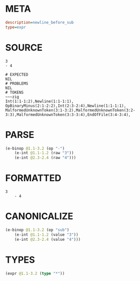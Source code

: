 # META
~~~ini
description=newline_before_sub
type=expr
~~~
# SOURCE
~~~roc
3
- 4
~~~
~~~
# EXPECTED
NIL
# PROBLEMS
NIL
# TOKENS
~~~zig
Int(1:1-1:2),Newline(1:1-1:1),
OpBinaryMinus(2:1-2:2),Int(2:3-2:4),Newline(1:1-1:1),
MalformedUnknownToken(3:1-3:2),MalformedUnknownToken(3:2-3:3),MalformedUnknownToken(3:3-3:4),EndOfFile(3:4-3:4),
~~~
# PARSE
~~~clojure
(e-binop @1.1-3.2 (op "-")
	(e-int @1.1-1.2 (raw "3"))
	(e-int @2.3-2.4 (raw "4")))
~~~
# FORMATTED
~~~roc
3
	- 4
~~~
# CANONICALIZE
~~~clojure
(e-binop @1.1-3.2 (op "sub")
	(e-int @1.1-1.2 (value "3"))
	(e-int @2.3-2.4 (value "4")))
~~~
# TYPES
~~~clojure
(expr @1.1-3.2 (type "*"))
~~~
